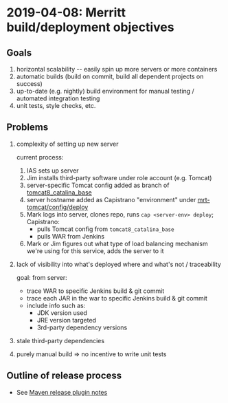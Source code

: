 # 2019-04-08: Merritt build/deployment objectives

## Goals

1. horizontal scalability -- easily spin up more servers or more containers
2. automatic builds (build on commit, build all dependent projects on success)
3. up-to-date (e.g. nightly) build environment for manual testing / automated
   integration testing
4. unit tests, style checks, etc.

## Problems

1. complexity of setting up new server

   current process:

   1. IAS sets up server
   2. Jim installs third-party software under role account (e.g. Tomcat)
   3. server-specific Tomcat config added as branch of
      [tomcat8_catalina_base](https://hg.cdlib.org/tomcat8_catalina_base)
   3. server hostname added as Capistrano "environment" under
      [mrt-tomcat/config/deploy](https://hg.cdlib.org/mrt-tomcat/files/default/config/deploy)
   4. Mark logs into server, clones repo, runs `cap <server-env> deploy`;
      Capistrano:
      - pulls Tomcat config from `tomcat8_catalina_base`
      - pulls WAR from Jenkins
   5. Mark or Jim figures out what type of load balancing mechanism we're
      using for this service, adds the server to it

2. lack of visibility into what's deployed where and what's not /
   traceability

   goal: from server:

   - trace WAR to specific Jenkins build & git commit
   - trace each JAR in the war to specific Jenkins build & git commit
   - include info such as:
     - JDK version used
     - JRE version targeted
     - 3rd-party dependency versions

3. stale third-party dependencies

4. purely manual build ⇒ no incentive to write unit tests

## Outline of release process

- See [Maven release plugin notes](../reports/2019-04-09-mvn-release-plugin.md)
